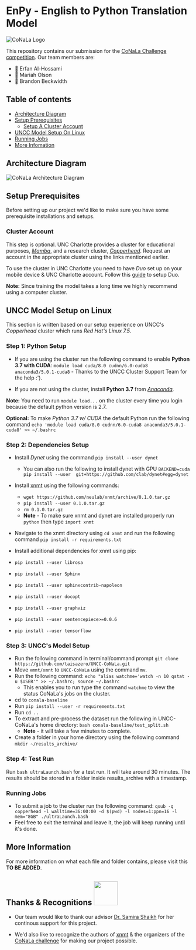 # EnPy - English to Python Translation Model

![CoNaLa Logo](https://conala-corpus.github.io/conala-logo.png "CoNaLa Logo")

This repository contains our submission for the [CoNaLa Challenge competition](https://competitions.codalab.org/competitions/19175). Our team members are: 
* 💖 Erfan Al-Hossami
* 💖 Mariah Olson
* 💖 Brandon Beckwidth

## Table of contents

  * [Architecture Diagram](#architecture-diagram)
  * [Setup Prerequisites](#setup-prerequisites)
      * [Setup A Cluster Account](#cluster-account)
  * [UNCC Model Setup On Linux](#uncc-model-setup-on-linux)
  * [Running Jobs](#running-jobs)
  * [More Infomation](#more-information)
  
## Architecture Diagram

![CoNaLa Architecture Diagram](https://raw.githubusercontent.com/taisazero/UNCC-CoNaLa/master/CoNaLa%20Architecture%20Diagram.jpg?token=APRFVT-R5SUJhNt3PrOOlVgr0KHogUZzks5ctXlgwA%3D%3D)


## Setup Prerequisites

Before setting up our project we'd like to make sure you have some prerequisite installations and setups.

### Cluster Account


This step is optional. UNC Charlotte provides a cluster for educational purposes, [*Mamba*](https://urc.uncc.edu/educational-clusters/mamba-user-notes), and a research cluster, [*Copperhead*](https://urc.uncc.edu/faqs/copperhead-user-notes). Request an account in the appropriate cluster using the links mentioned earlier.

To use the cluster in UNC Charlotte you need to have *Duo* set up on your mobile device & UNC Charlotte account. Follow this [guide](https://spaces.uncc.edu/pages/viewpage.action?pageId=35651686) to setup Duo.

**Note:** Since training the model takes a long time we highly recommend using a computer cluster.

## UNCC Model Setup on Linux
This section is written based on our setup experience on UNCC's *Copperhead* cluster which runs *Red Hat's Linux 7.5*.

### Step 1: Python Setup
 * If you are using the cluster run the following command to enable **Python 3.7 with CUDA**: `module load cuda/8.0 cudnn/6.0-cuda8 anaconda3/5.0.1-cuda8` - Thanks to the UNCC Cluster Support Team for the help :').
 
* If you are not using the cluster, install **Python 3.7** from [*Anaconda*](https://www.anaconda.com/download/).

 **Note:** You need to run ``module load...`` on the cluster every time you login because the default python version is 2.7.
 
 **Optional:** To make *Python 3.7 w/ CUDA* the default Python run the following command ``echo 'module load cuda/8.0 cudnn/6.0-cuda8 anaconda3/5.0.1-cuda8' >> ~/.bashrc``
 ### Step 2: Dependencies Setup
 * Install *Dynet* using the command ``pip install --user dynet``  
   * You can also run the following to install dynet with GPU ``BACKEND=cuda pip install --user  git+https://github.com/clab/dynet#egg=dynet``

 * Install [xnmt](https://github.com/neulab/xnmt) using the following commands:
   * ``wget https://github.com/neulab/xnmt/archive/0.1.0.tar.gz``
   * ``pip install --user 0.1.0.tar.gz``
   * ``rm 0.1.0.tar.gz``
   * **Note** - To make sure xnmt and dynet are installed properly run ``python`` then type ``import xnmt``
 * Navigate to the xnmt directory using ``cd xnmt`` and run the following command ``pip install -r requirements.txt``
 *  Install additional dependencies for xnmt using pip:
   * ``pip install --user librosa``
   * ``pip install --user Sphinx``
   * ``pip install --user sphinxcontrib-napoleon``
   * ``pip install --user docopt``
   * ``pip install --user graphviz``
   * ``pip install --user sentencepiece>=0.0.6``
   * ``pip install --user tensorflow``
   
 ### Step 3: UNCC's Model Setup
* Run the following command in terminal/command prompt ``git clone https://github.com/taisazero/UNCC-CoNaLa.git``
*  Move `xmnt/xmnt` to `UNCC-CoNaLa` using the command `mv`.
* Run the following command: ``echo "alias watchme='watch -n 10 qstat -u $USER'" >> ~/.bashrc; source ~/.bashrc``
  * This enables you to run type the command ``watchme`` to view the status CoNaLa's jobs on the cluster.
* cd to `conala-baseline`
* Run ``pip install --user -r requirements.txt``
* Run ``cd ..``
* To extract and pre-process the dataset run the following in UNCC-CoNaLa's home directory: ``bash conala-baseline/test_split.sh``
  * **Note** - it will take a few minutes to complete.
* Create a folder in your home directory using the following command `mkdir ~/results_archive/`
### Step 4: Test Run
Run ``bash ultraLaunch.bash`` for a test run. It will take around 30 minutes. The results should be stored in a folder inside results_archive with a timestamp.

### Running Jobs
* To submit a job to the cluster run the following command:
``qsub -q copperhead -l walltime=36:00:00 -d $(pwd) -l nodes=1:ppn=16 -l mem="8GB" ./ultraLaunch.bash``
* Feel free to exit the terminal and leave it, the job will keep running until it's done.
## More Information
For more information on what each file and folder contains, please visit this **TO BE ADDED**.

## Thanks & Recognitions    <img src="https://thumbs.gfycat.com/TepidRequiredHeifer-size_restricted.gif" width="65">
 
* Our team would like to thank our advisor [Dr. Samira Shaikh](https://webpages.uncc.edu/sshaikh2/index.html) for her continous support for this project.

* We'd also like to recognize the authors of [xnmt](https://github.com/neulab/xnmt) & the organizers of the [CoNaLa challenge](https://conala-corpus.github.io/) for making our project possible.
